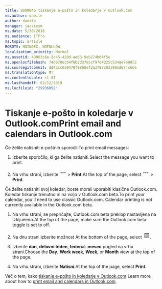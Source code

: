```yaml
---
title: 8000046 tiskanje e-pošto in koledarje v Outlook.com
ms.author: daeite
author: daeite
manager: jackiesm
ms.date: 5/30/2018
ms.audience: ITPro
ms.topic: article
ROBOTS: NOINDEX, NOFOLLOW
localization_priority: Normal
ms.assetid: 40063c6e-2c45-420d-ae63-9eb274b64f5e
ms.openlocfilehash: 74d0708cb4f6b2d3785cf9fd4225c534ae7e9d52
ms.sourcegitcommit: dd43cc0a9470f98b8ef2a3787c823801d674c666
ms.translationtype: MT
ms.contentlocale: sl-SI
ms.lasthandoff: 02/12/2019
ms.locfileid: "29936052"
---
```

# <a name="print-email-and-calendars-in-outlookcom"></a><span data-ttu-id="65fca-102">Tiskanje e-pošto in koledarje v Outlook.com</span><span class="sxs-lookup"><span data-stu-id="65fca-102">Print email and calendars in Outlook.com</span></span>

<span data-ttu-id="65fca-103">Če želite natisniti e-poštnih sporočil:</span><span class="sxs-lookup"><span data-stu-id="65fca-103">To print email messages:</span></span>
  
1. <span data-ttu-id="65fca-104">Izberite sporočilo, ki ga želite natisniti.</span><span class="sxs-lookup"><span data-stu-id="65fca-104">Select the message you want to print.</span></span>
    
2. <span data-ttu-id="65fca-105">Na vrhu strani, izberite ![več dejanj](media/64993e8a-4a62-43b1-aa05-90f5ad4cba54.png) \> **Print**.</span><span class="sxs-lookup"><span data-stu-id="65fca-105">At the top of the page, select ![More actions](media/64993e8a-4a62-43b1-aa05-90f5ad4cba54.png) \> **Print**.</span></span> 
    
<span data-ttu-id="65fca-p101">Če želite natisniti svoj koledar, boste morali uporabiti klasične Outlook.com. Koledar tiskanje trenutno ni na voljo v Outlook.com beta.</span><span class="sxs-lookup"><span data-stu-id="65fca-p101">To print your calendar, you'll need to use classic Outlook.com. Calendar printing is not currently available in the Outlook.com beta.</span></span>
  
1. <span data-ttu-id="65fca-108">Na vrhu strani, se prepričajte, Outlook.com beta preklop nastavljena na Izkljuèeno.</span><span class="sxs-lookup"><span data-stu-id="65fca-108">At the top of the page, make sure the Outlook.com beta toggle is set to off.</span></span>
    
2. <span data-ttu-id="65fca-109">Na dnu strani izberite možnost </span><span class="sxs-lookup"><span data-stu-id="65fca-109">At the bottom of the page, select</span></span> ![Calendar](media/9e1a821a-c32e-4851-a866-342a39ffdca0.png)<span data-ttu-id="65fca-111">.</span><span class="sxs-lookup"><span data-stu-id="65fca-111"></span></span>
    
3. <span data-ttu-id="65fca-112">Izberite **dan**, **delovni teden**, **teden**ali **mesec** pogled na vrhu strani.</span><span class="sxs-lookup"><span data-stu-id="65fca-112">Choose the **Day**, **Work week**, **Week**, or **Month** view at the top of the page.</span></span> 
    
4. <span data-ttu-id="65fca-113">Na vrhu strani, izberite **Natisni**.</span><span class="sxs-lookup"><span data-stu-id="65fca-113">At the top of the page, select **Print**.</span></span> 
    
<span data-ttu-id="65fca-114">Več o tem, kako [tiskanje e-pošto in koledarje v Outlook.com](https://go.microsoft.com/fwlink/p/?linkid=2001208&amp;clcid=0x409).</span><span class="sxs-lookup"><span data-stu-id="65fca-114">Learn more about how to [print email and calendars in Outlook.com](https://go.microsoft.com/fwlink/p/?linkid=2001208&amp;clcid=0x409).</span></span>
  

